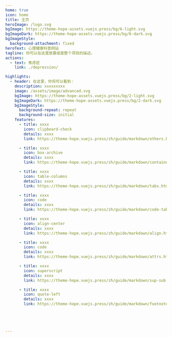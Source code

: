 ```yaml
---
home: true
icon: home
title: 主页
heroImage: /logo.svg
bgImage: https://theme-hope-assets.vuejs.press/bg/6-light.svg
bgImageDark: https://theme-hope-assets.vuejs.press/bg/6-dark.svg
bgImageStyle:
  background-attachment: fixed
heroText: 心理健康科普网站
tagline: 你可以在这里放置或是整个项目的描述。
actions:
  - text: 焦虑症
    link: ./depression/

highlights:
  - header: 在这里，你将可以看到：
    description: xxxxxxxxx
    image: /assets/image/advanced.svg
    bgImage: https://theme-hope-assets.vuejs.press/bg/2-light.svg
    bgImageDark: https://theme-hope-assets.vuejs.press/bg/2-dark.svg
    bgImageStyle:
      background-repeat: repeat
      background-size: initial
    features:
      - title: xxxx
        icon: clipboard-check
        details: xxxx
        link: https://theme-hope.vuejs.press/zh/guide/markdown/others.html#link-check

      - title: xxxx
        icon: box-archive
        details: xxxx
        link: https://theme-hope.vuejs.press/zh/guide/markdown/container.html

      - title: xxxx
        icon: table-columns
        details: xxxx
        link: https://theme-hope.vuejs.press/zh/guide/markdown/tabs.html

      - title: xxxx
        icon: code
        details: xxxx
        link: https://theme-hope.vuejs.press/zh/guide/markdown/code-tabs.html

      - title: xxxx
        icon: align-center
        details: xxxx
        link: https://theme-hope.vuejs.press/zh/guide/markdown/align.html

      - title: xxxx
        icon: code
        details: xxxx
        link: https://theme-hope.vuejs.press/zh/guide/markdown/attrs.html

      - title: xxxx
        icon: superscript
        details: xxxx
        link: https://theme-hope.vuejs.press/zh/guide/markdown/sup-sub.html

      - title: xxxx
        icon: quote-left
        details: xxxx
        link: https://theme-hope.vuejs.press/zh/guide/markdown/footnote.html





---
```


